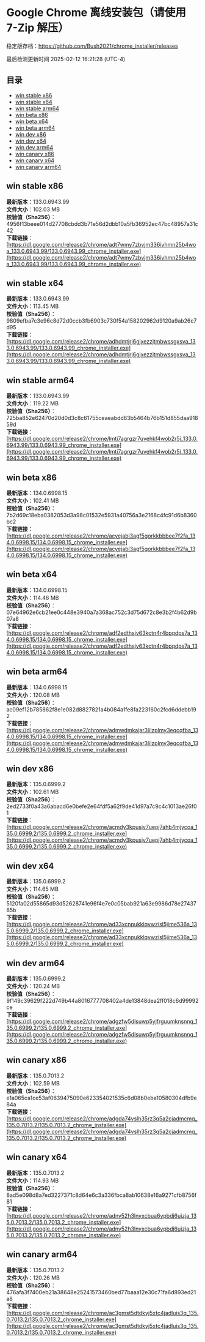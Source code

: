 # Google Chrome 离线安装包（请使用 7-Zip 解压）
稳定版存档：<https://github.com/Bush2021/chrome_installer/releases>

最后检测更新时间
2025-02-12 16:21:28 (UTC-4)

## 目录
* [win stable x86](https://github.com/Bush2021/chrome_installer?tab=readme-ov-file#win-stable-x86)
* [win stable x64](https://github.com/Bush2021/chrome_installer?tab=readme-ov-file#win-stable-x64)
* [win stable arm64](https://github.com/Bush2021/chrome_installer?tab=readme-ov-file#win-stable-arm64)
* [win beta x86](https://github.com/Bush2021/chrome_installer?tab=readme-ov-file#win-beta-x86)
* [win beta x64](https://github.com/Bush2021/chrome_installer?tab=readme-ov-file#win-beta-x64)
* [win beta arm64](https://github.com/Bush2021/chrome_installer?tab=readme-ov-file#win-beta-arm64)
* [win dev x86](https://github.com/Bush2021/chrome_installer?tab=readme-ov-file#win-dev-x86)
* [win dev x64](https://github.com/Bush2021/chrome_installer?tab=readme-ov-file#win-dev-x64)
* [win dev arm64](https://github.com/Bush2021/chrome_installer?tab=readme-ov-file#win-dev-arm64)
* [win canary x86](https://github.com/Bush2021/chrome_installer?tab=readme-ov-file#win-canary-x86)
* [win canary x64](https://github.com/Bush2021/chrome_installer?tab=readme-ov-file#win-canary-x64)
* [win canary arm64](https://github.com/Bush2021/chrome_installer?tab=readme-ov-file#win-canary-arm64)

## win stable x86
**最新版本**：133.0.6943.99  
**文件大小**：102.03 MB  
**校验值（Sha256）**：4956f13beee014d27708cbdd3b71e56d2dbb10a5fb36952ec47bc48957a31c42  
**下载链接**：[https://dl.google.com/release2/chrome/adt7wmy7zbvjm336ivhmn25b4woa_133.0.6943.99/133.0.6943.99_chrome_installer.exe](https://dl.google.com/release2/chrome/adt7wmy7zbvjm336ivhmn25b4woa_133.0.6943.99/133.0.6943.99_chrome_installer.exe)  

## win stable x64
**最新版本**：133.0.6943.99  
**文件大小**：113.45 MB  
**校验值（Sha256）**：9809efba7c3e96c8d72d0ccb3fb6903c730f54a158202962d9120a9ab26c7d95  
**下载链接**：[https://dl.google.com/release2/chrome/adhdmtjrj6gjxezzjtmbwssgxsva_133.0.6943.99/133.0.6943.99_chrome_installer.exe](https://dl.google.com/release2/chrome/adhdmtjrj6gjxezzjtmbwssgxsva_133.0.6943.99/133.0.6943.99_chrome_installer.exe)  

## win stable arm64
**最新版本**：133.0.6943.99  
**文件大小**：119.22 MB  
**校验值（Sha256）**：725ba852e62470d20d0d3c8c61755ceaeabdd83b5464b76b151d855daa91859d  
**下载链接**：[https://dl.google.com/release2/chrome/lmti7agrgzr7uvehkf4wob2r5i_133.0.6943.99/133.0.6943.99_chrome_installer.exe](https://dl.google.com/release2/chrome/lmti7agrgzr7uvehkf4wob2r5i_133.0.6943.99/133.0.6943.99_chrome_installer.exe)  

## win beta x86
**最新版本**：134.0.6998.15  
**文件大小**：102.41 MB  
**校验值（Sha256）**：7b2d69c18eba0382053d3a98c01532e5931a40756a3e2168c4fc91d6b8360bc2  
**下载链接**：[https://dl.google.com/release2/chrome/acyejabl3agf5gorkkbbbee7f2fa_134.0.6998.15/134.0.6998.15_chrome_installer.exe](https://dl.google.com/release2/chrome/acyejabl3agf5gorkkbbbee7f2fa_134.0.6998.15/134.0.6998.15_chrome_installer.exe)  

## win beta x64
**最新版本**：134.0.6998.15  
**文件大小**：114.46 MB  
**校验值（Sha256）**：07e64962e6cb21ee0c448e3940a7a368ac752c3d75d672c8e3b2f4b62d9b07a8  
**下载链接**：[https://dl.google.com/release2/chrome/adf2edthsjv63kctn4r4bpqdps7a_134.0.6998.15/134.0.6998.15_chrome_installer.exe](https://dl.google.com/release2/chrome/adf2edthsjv63kctn4r4bpqdps7a_134.0.6998.15/134.0.6998.15_chrome_installer.exe)  

## win beta arm64
**最新版本**：134.0.6998.15  
**文件大小**：120.08 MB  
**校验值（Sha256）**：ac09ef12b785862f8e1e082d8827821a4b084a1fe8fa223160c2fcd6ddebb192  
**下载链接**：[https://dl.google.com/release2/chrome/admwdmkajar3lilzplmy3eqcqfba_134.0.6998.15/134.0.6998.15_chrome_installer.exe](https://dl.google.com/release2/chrome/admwdmkajar3lilzplmy3eqcqfba_134.0.6998.15/134.0.6998.15_chrome_installer.exe)  

## win dev x86
**最新版本**：135.0.6999.2  
**文件大小**：102.61 MB  
**校验值（Sha256）**：2ed2733f0a43a6abacd6e0befe2e64fdf5a62f9de41d97a7c9c4c1013ae26f01  
**下载链接**：[https://dl.google.com/release2/chrome/acmdy3kpusjv7uepj7ahb4mjycoa_135.0.6999.2/135.0.6999.2_chrome_installer.exe](https://dl.google.com/release2/chrome/acmdy3kpusjv7uepj7ahb4mjycoa_135.0.6999.2/135.0.6999.2_chrome_installer.exe)  

## win dev x64
**最新版本**：135.0.6999.2  
**文件大小**：114.65 MB  
**校验值（Sha256）**：5120fa02d55865d93d52628741e96f4e7e0c05bab921a63e9986d78e2743785b  
**下载链接**：[https://dl.google.com/release2/chrome/ad33xcnpukklqvwzisl5jime536a_135.0.6999.2/135.0.6999.2_chrome_installer.exe](https://dl.google.com/release2/chrome/ad33xcnpukklqvwzisl5jime536a_135.0.6999.2/135.0.6999.2_chrome_installer.exe)  

## win dev arm64
**最新版本**：135.0.6999.2  
**文件大小**：120.24 MB  
**校验值（Sha256）**：9f149c39629f222d749b44a8016777708402a4de13848dea2ff018c6d99992ce  
**下载链接**：[https://dl.google.com/release2/chrome/adgzfw5dlsuwp5yjfrguumknsnnq_135.0.6999.2/135.0.6999.2_chrome_installer.exe](https://dl.google.com/release2/chrome/adgzfw5dlsuwp5yjfrguumknsnnq_135.0.6999.2/135.0.6999.2_chrome_installer.exe)  

## win canary x86
**最新版本**：135.0.7013.2  
**文件大小**：102.59 MB  
**校验值（Sha256）**：e1a065ca1ce53af0639475090e623354021535c6d08b0eba10580304dfb9e84a  
**下载链接**：[https://dl.google.com/release2/chrome/adgda74vslh35rz3q5a2cjadmcmq_135.0.7013.2/135.0.7013.2_chrome_installer.exe](https://dl.google.com/release2/chrome/adgda74vslh35rz3q5a2cjadmcmq_135.0.7013.2/135.0.7013.2_chrome_installer.exe)  

## win canary x64
**最新版本**：135.0.7013.2  
**文件大小**：114.93 MB  
**校验值（Sha256）**：8ad5e098d8a7ed3227371c8d64e6c3a336fbca8ab10638e16a9271cfb8756f81  
**下载链接**：[https://dl.google.com/release2/chrome/adnv52h3lnyxcbua6ypbdj6ujzja_135.0.7013.2/135.0.7013.2_chrome_installer.exe](https://dl.google.com/release2/chrome/adnv52h3lnyxcbua6ypbdj6ujzja_135.0.7013.2/135.0.7013.2_chrome_installer.exe)  

## win canary arm64
**最新版本**：135.0.7013.2  
**文件大小**：120.26 MB  
**校验值（Sha256）**：476afa3f7400eb21a38648e25241573460bed77baaa12e30c71fa6d893ed21a8  
**下载链接**：[https://dl.google.com/release2/chrome/ac3gmst5dtdkyj5xtc4jadluis3q_135.0.7013.2/135.0.7013.2_chrome_installer.exe](https://dl.google.com/release2/chrome/ac3gmst5dtdkyj5xtc4jadluis3q_135.0.7013.2/135.0.7013.2_chrome_installer.exe)  

